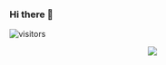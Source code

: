 ### Hi there 👋

<!--
**urosivanovich/urosivanovich** is a ✨ _special_ ✨ repository because its `README.md` (this file) appears on your GitHub profile.

Here are some ideas to get you started:

- 🔭 I’m currently working on ...
- 🌱 I’m currently learning ...
- 👯 I’m looking to collaborate on ...
- 🤔 I’m looking for help with ...
- 💬 Ask me about ...
- 📫 How to reach me: ...
- 😄 Pronouns: ...
- ⚡ Fun fact: ...
-->

![visitors](https://visitor-badge.glitch.me/badge?page_id=ivanovicuros.ivanovicuros)

<p align="center">
  <img src="https://github-readme-stats.vercel.app/api?username=ivanovicuros&theme=tokyonight" />
 </p>
